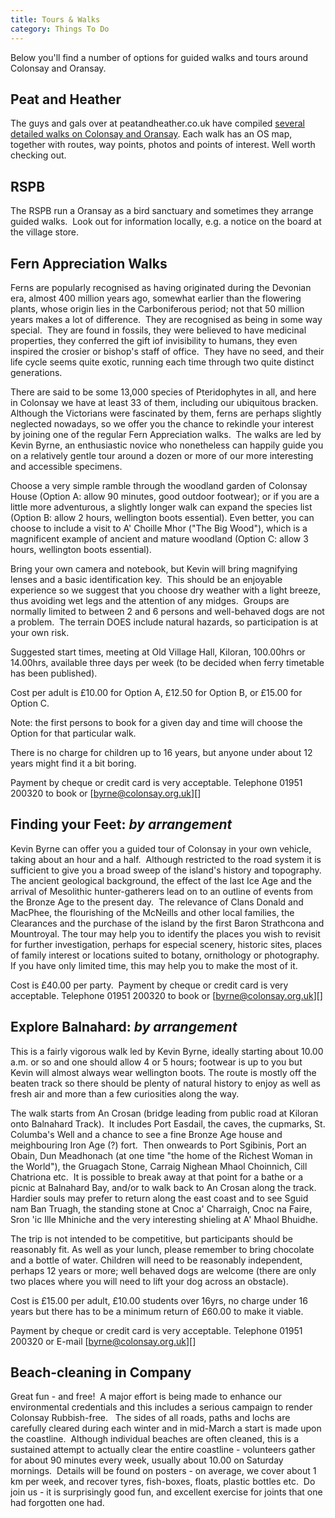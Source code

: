 ```yaml
---
title: Tours & Walks
category: Things To Do
---
```


Below you'll find a number of options for guided walks and tours around Colonsay and Oransay.

## Peat and Heather

The guys and gals over at peatandheather.co.uk have compiled [several detailed walks on Colonsay and Oransay](http://peatandheather.co.uk/colonsay.shtm). Each walk has an OS map, together with routes, way points, photos and points of interest. Well worth checking out.

## RSPB

The RSPB run a Oransay as a bird sanctuary and sometimes they arrange guided walks.  Look out for information locally, e.g. a notice on the board at the village store.

## Fern Appreciation Walks

Ferns are popularly recognised as having originated during the Devonian era, almost 400 million years ago, somewhat earlier than the flowering plants, whose origin lies in the Carboniferous period; not that 50 million years makes a lot of difference.  They are recognised as being in some way special.  They are found in fossils, they were believed to have medicinal properties, they conferred the gift iof invisibility to humans, they even inspired the crosier or bishop's staff of office.  They have no seed, and their life cycle seems quite exotic, running each time through two quite distinct generations.

There are said to be some 13,000 species of Pteridophytes in all, and here in Colonsay we have at least 33 of them, including our ubiquitous bracken.  Although the Victorians were fascinated by them, ferns are perhaps slightly neglected nowadays, so we offer you the chance to rekindle your interest by joining one of the regular Fern Appreciation walks.  The walks are led by Kevin Byrne, an enthusiastic novice who nonetheless can happily guide you on a relatively gentle tour around a dozen or more of our more interesting and accessible specimens.

Choose a very simple ramble through the woodland garden of Colonsay House (Option A: allow 90 minutes, good outdoor footwear); or if you are a little more adventurous, a slightly longer walk can expand the species list (Option B: allow 2 hours, wellington boots essential). Even better, you can choose to include a visit to A' Choille Mhor ("The Big Wood"), which is a magnificent example of ancient and mature woodland (Option C: allow 3 hours, wellington boots essential).

Bring your own camera and notebook, but Kevin will bring magnifying lenses and a basic identification key.  This should be an enjoyable experience so we suggest that you choose dry weather with a light breeze, thus avoiding wet legs and the attention of any midges.  Groups are normally limited to between 2 and 6 persons and well-behaved dogs are not a problem.  The terrain DOES include natural hazards, so participation is at your own risk.

Suggested start times, meeting at Old Village Hall, Kiloran, 100.00hrs or 14.00hrs, available three days per week (to be decided when ferry timetable has been published).

Cost per adult is £10.00 for Option A, £12.50 for Option B, or £15.00 for Option C.

Note: the first persons to book for a given day and time will choose the Option for that particular walk.

There is no charge for children up to 16 years, but anyone under about 12 years might find it a bit boring.

Payment by cheque or credit card is very acceptable. Telephone 01951 200320 to book or [byrne@colonsay.org.uk][]

## Finding your Feet: *by arrangement*

Kevin Byrne can offer you a guided tour of Colonsay in your own vehicle, taking about an hour and a half.  Although restricted to the road system it is sufficient to give you a broad sweep of the island's history and topography.  The ancient geological background, the effect of the last Ice Age and the arrival of Mesolithic hunter-gatherers lead on to an outline of events from the Bronze Age to the present day.  The relevance of Clans Donald and MacPhee, the flourishing of the McNeills and other local families, the Clearances and the purchase of the island by the first Baron Strathcona and Mountroyal. The tour may help you to identify the places you wish to revisit for further investigation, perhaps for especial scenery, historic sites, places of family interest or locations suited to botany, ornithology or photography.  If you have only limited time, this may help you to make the most of it.

Cost is £40.00 per party.  Payment by cheque or credit card is very acceptable. Telephone 01951 200320 to book or [byrne@colonsay.org.uk][]

## Explore Balnahard: *by arrangement*

This is a fairly vigorous walk led by Kevin Byrne, ideally starting about 10.00 a.m. or so and one should allow 4 or 5 hours; footwear is up to you but Kevin will almost always wear wellington boots. The route is mostly off the beaten track so there should be plenty of natural history to enjoy as well as fresh air and more than a few curiosities along the way.

The walk starts from An Crosan (bridge leading from public road at Kiloran onto Balnahard Track).  It includes Port Easdail, the caves, the cupmarks, St. Columba's Well and a chance to see a fine Bronze Age house and meighbouring Iron Age (?) fort.  Then onweards to Port Sgibinis, Port an Obain, Dun Meadhonach (at one time "the home of the Richest Woman in the World"), the Gruagach Stone, Carraig Nighean Mhaol Choinnich, Cill Chatriona etc.  It is possible to break away at that point for a bathe or a picnic at Balnahard Bay, and/or to walk back to An Crosan along the track.  Hardier souls may prefer to return along the east coast and to see Sguid nam Ban Truagh, the standing stone at Cnoc a' Charraigh, Cnoc na Faire, Sron 'ic Ille Mhiniche and the very interesting shieling at A' Mhaol Bhuidhe.

The trip is not intended to be competitive, but participants should be reasonably fit. As well as your lunch, please remember to bring chocolate and a bottle of water. Children will need to be reasonably independent, perhaps 12 years or more; well behaved dogs are welcome (there are only two places where you will need to lift your dog across an obstacle).

Cost is £15.00 per adult, £10.00 students over 16yrs, no charge under 16 years but there has to be a minimum return of £60.00 to make it viable.

Payment by cheque or credit card is very acceptable. Telephone 01951 200320 or E-mail [byrne@colonsay.org.uk][]

## Beach-cleaning in Company

Great fun - and free!  A major effort is being made to enhance our environmental credentials and this includes a serious campaign to render Colonsay Rubbish-free.   The sides of all roads, paths and lochs are carefully cleared during each winter and in mid-March a start is made upon the coastline.  Although individual beaches are often cleaned, this is a sustained attempt to actually clear the entire coastline - volunteers gather for about 90 minutes every week, usually about 10.00 on Saturday mornings.  Details will be found on posters - on average, we cover about 1 km per week, and recover tyres, fish-boxes, floats, plastic bottles etc.  Do join us - it is surprisingly good fun, and excellent exercise for joints that one had forgotten one had.
